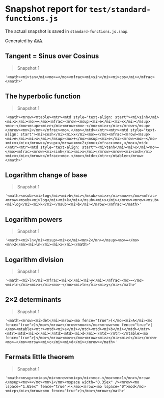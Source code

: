 # Snapshot report for `test/standard-functions.js`

The actual snapshot is saved in `standard-functions.js.snap`.

Generated by [AVA](https://avajs.dev).

## Tangent = Sinus over Cosinus

> Snapshot 1

    '<math><mi>tan</mi><mo>=</mo><mfrac><mi>sin</mi><mi>cos</mi></mfrac></math>'

## The hyperbolic function

> Snapshot 1

    '<math><mrow><mtable><mtr><mtd style="text-align: start"><mi>sinh</mi><mi>x</mi><mo>=</mo><mfrac><mrow><msup><mi>e</mi><mi>x</mi></msup><mo>−</mo><msup><mi>e</mi><mrow><mo>−</mo><mi>x</mi></mrow></msup></mrow><mn>2</mn></mfrac><mo>,</mo></mtd></mtr><mtr><mtd style="text-align: start"><mi>cosh</mi><mi>x</mi><mo>=</mo><mfrac><mrow><msup><mi>e</mi><mi>x</mi></msup><mo>+</mo><msup><mi>e</mi><mrow><mo>−</mo><mi>x</mi></mrow></msup></mrow><mn>2</mn></mfrac><mo>,</mo></mtd></mtr><mtr><mtd style="text-align: start"><mi>tanh</mi><mi>x</mi><mo>=</mo><mfrac><mrow><mi>sinh</mi><mi>x</mi></mrow><mrow><mi>cosh</mi><mi>x</mi></mrow></mfrac><mo>.</mo></mtd></mtr></mtable></mrow></math>'

## Logarithm change of base

> Snapshot 1

    '<math><msub><mi>log</mi><mi>b</mi></msub><mi>x</mi><mo>=</mo><mfrac><mrow><msub><mi>log</mi><mi>k</mi></msub><mi>x</mi></mrow><mrow><msub><mi>log</mi><mi>k</mi></msub><mi>b</mi></mrow></mfrac></math>'

## Logarithm powers

> Snapshot 1

    '<math><mi>ln</mi><msup><mi>x</mi><mn>2</mn></msup><mo>=</mo><mn>2</mn><mi>ln</mi><mi>x</mi></math>'

## Logarithm division

> Snapshot 1

    '<math><mi>ln</mi><mfrac><mi>x</mi><mi>y</mi></mfrac><mo>=</mo><mi>ln</mi><mi>x</mi><mo>−</mo><mi>ln</mi><mi>y</mi></math>'

## 2×2 determinants

> Snapshot 1

    '<math><mrow><mi>det</mi><mrow><mo fence="true">(</mo><mi>A</mi><mo fence="true">)</mo></mrow></mrow><mo>=</mo><mrow><mo fence="true">|</mo><mtable><mtr><mtd><mi>a</mi></mtd><mtd><mi>b</mi></mtd></mtr><mtr><mtd><mi>c</mi></mtd><mtd><mi>d</mi></mtd></mtr></mtable><mo fence="true">|</mo></mrow><mo>=</mo><mrow><mi>a</mi><mi>d</mi></mrow><mo>−</mo><mrow><mi>c</mi><mi>d</mi></mrow></math>'

## Fermats little theorem

> Snapshot 1

    '<math><msup><mi>a</mi><mrow><mi>p</mi><mo>−</mo><mn>1</mn></mrow></msup><mo>≡</mo><mn>1</mn><mspace width="0.35ex" /><mrow><mo lspace="1.65ex" fence="true">(</mo><mrow><mo lspace="0">mod</mo><mi>p</mi></mrow><mo fence="true">)</mo></mrow></math>'
